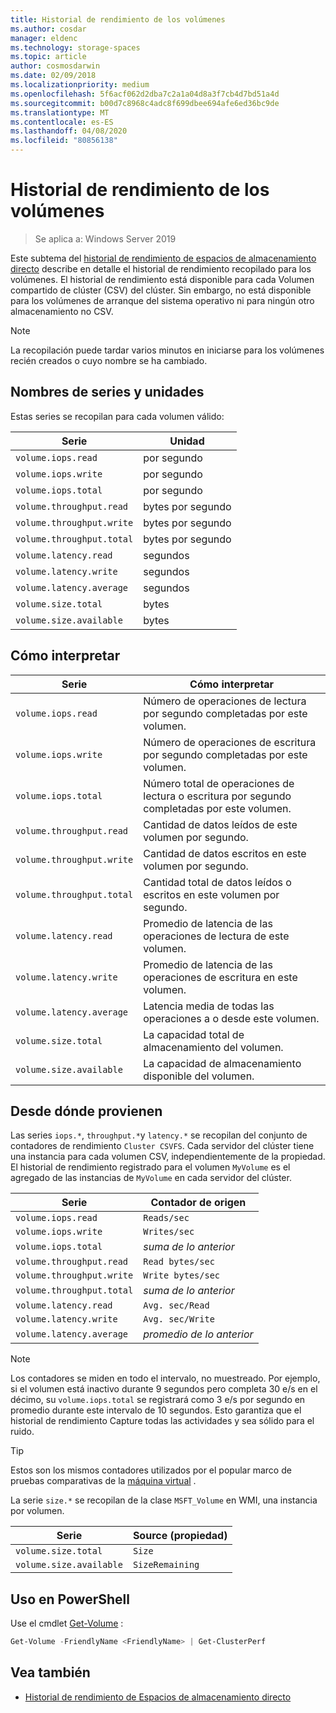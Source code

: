 ```yaml
---
title: Historial de rendimiento de los volúmenes
ms.author: cosdar
manager: eldenc
ms.technology: storage-spaces
ms.topic: article
author: cosmosdarwin
ms.date: 02/09/2018
ms.localizationpriority: medium
ms.openlocfilehash: 5f6acf062d2dba7c2a1a04d8a3f7cb4d7bd51a4d
ms.sourcegitcommit: b00d7c8968c4adc8f699dbee694afe6ed36bc9de
ms.translationtype: MT
ms.contentlocale: es-ES
ms.lasthandoff: 04/08/2020
ms.locfileid: "80856138"
---
```

# <a name="performance-history-for-volumes"></a>Historial de rendimiento de los volúmenes

> Se aplica a: Windows Server 2019

Este subtema del [historial de rendimiento de espacios de almacenamiento directo](performance-history.md) describe en detalle el historial de rendimiento recopilado para los volúmenes. El historial de rendimiento está disponible para cada Volumen compartido de clúster (CSV) del clúster. Sin embargo, no está disponible para los volúmenes de arranque del sistema operativo ni para ningún otro almacenamiento no CSV.

   > [!NOTE]
   > La recopilación puede tardar varios minutos en iniciarse para los volúmenes recién creados o cuyo nombre se ha cambiado.

## <a name="series-names-and-units"></a>Nombres de series y unidades

Estas series se recopilan para cada volumen válido:

| Serie                    | Unidad             |
|---------------------------|------------------|
| `volume.iops.read`        | por segundo       |
| `volume.iops.write`       | por segundo       |
| `volume.iops.total`       | por segundo       |
| `volume.throughput.read`  | bytes por segundo |
| `volume.throughput.write` | bytes por segundo |
| `volume.throughput.total` | bytes por segundo |
| `volume.latency.read`     | segundos          |
| `volume.latency.write`    | segundos          |
| `volume.latency.average`  | segundos          |
| `volume.size.total`       | bytes            |
| `volume.size.available`   | bytes            |

## <a name="how-to-interpret"></a>Cómo interpretar

| Serie                    | Cómo interpretar                                                              |
|---------------------------|-------------------------------------------------------------------------------|
| `volume.iops.read`        | Número de operaciones de lectura por segundo completadas por este volumen.                |
| `volume.iops.write`       | Número de operaciones de escritura por segundo completadas por este volumen.               |
| `volume.iops.total`       | Número total de operaciones de lectura o escritura por segundo completadas por este volumen. |
| `volume.throughput.read`  | Cantidad de datos leídos de este volumen por segundo.                            |
| `volume.throughput.write` | Cantidad de datos escritos en este volumen por segundo.                           |
| `volume.throughput.total` | Cantidad total de datos leídos o escritos en este volumen por segundo.        |
| `volume.latency.read`     | Promedio de latencia de las operaciones de lectura de este volumen.                          |
| `volume.latency.write`    | Promedio de latencia de las operaciones de escritura en este volumen.                           |
| `volume.latency.average`  | Latencia media de todas las operaciones a o desde este volumen.                     |
| `volume.size.total`       | La capacidad total de almacenamiento del volumen.                                     |
| `volume.size.available`   | La capacidad de almacenamiento disponible del volumen.                                 |

## <a name="where-they-come-from"></a>Desde dónde provienen

Las series `iops.*`, `throughput.*`y `latency.*` se recopilan del conjunto de contadores de rendimiento `Cluster CSVFS`. Cada servidor del clúster tiene una instancia para cada volumen CSV, independientemente de la propiedad. El historial de rendimiento registrado para el volumen `MyVolume` es el agregado de las instancias de `MyVolume` en cada servidor del clúster.

| Serie                    | Contador de origen         |
|---------------------------|------------------------|
| `volume.iops.read`        | `Reads/sec`            |
| `volume.iops.write`       | `Writes/sec`           |
| `volume.iops.total`       | *suma de lo anterior*     |
| `volume.throughput.read`  | `Read bytes/sec`       |
| `volume.throughput.write` | `Write bytes/sec`      |
| `volume.throughput.total` | *suma de lo anterior*     |
| `volume.latency.read`     | `Avg. sec/Read`        |
| `volume.latency.write`    | `Avg. sec/Write`       |
| `volume.latency.average`  | *promedio de lo anterior* |

   > [!NOTE]
   > Los contadores se miden en todo el intervalo, no muestreado. Por ejemplo, si el volumen está inactivo durante 9 segundos pero completa 30 e/s en el décimo, su `volume.iops.total` se registrará como 3 e/s por segundo en promedio durante este intervalo de 10 segundos. Esto garantiza que el historial de rendimiento Capture todas las actividades y sea sólido para el ruido.

   > [!TIP]
   > Estos son los mismos contadores utilizados por el popular marco de pruebas comparativas de la [máquina virtual](https://github.com/Microsoft/diskspd/blob/master/Frameworks/VMFleet/watch-cluster.ps1) .

La serie `size.*` se recopilan de la clase `MSFT_Volume` en WMI, una instancia por volumen.

| Serie                    | Source (propiedad) |
|---------------------------|-----------------|
| `volume.size.total`       | `Size`          |
| `volume.size.available`   | `SizeRemaining` |

## <a name="usage-in-powershell"></a>Uso en PowerShell

Use el cmdlet [Get-Volume](https://docs.microsoft.com/powershell/module/storage/get-volume) :

```PowerShell
Get-Volume -FriendlyName <FriendlyName> | Get-ClusterPerf
```

## <a name="see-also"></a>Vea también

- [Historial de rendimiento de Espacios de almacenamiento directo](performance-history.md)
